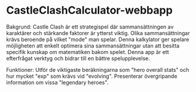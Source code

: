 # CastleClashCalculator-webbapp
Bakgrund: Castle Clash är ett strategispel där sammansättningen av karaktärer och stärkande faktorer är ytterst viktig. Olika sammansättningar krävs beroende på vilket "mode" man spelar. Denna kalkylator ger spelare möjligheten att enkelt optimera sina sammansättningar utan att besitta specifik kunskap om matematiken bakom spelet. Denna app är ett efterfrågat verktyg och bidrar till en bättre spelupplevelse.

Funktioner: Utför de viktigaste beräkningarna som "hero overall stats" och hur mycket "exp" som krävs vid "evolving". Presenterar övergripande information om vissa "legendary heroes".
